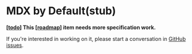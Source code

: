# MDX by Default(stub)

**[[todo]] This [[roadmap]] item needs more specification work.** 

If you're interested in working on it, please start a conversation in [GitHub issues](https://github.com/foambubble/foam/issues).

[//begin]: # "Autogenerated link references for markdown compatibility"
[todo]: todo "Todo"
[roadmap]: roadmap "Roadmap"
[//end]: # "Autogenerated link references"